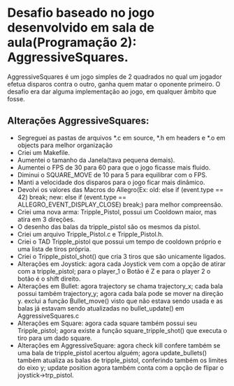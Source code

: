 # Desafio baseado no jogo desenvolvido em sala de aula(Programação 2): AggressiveSquares.

  AggressiveSquares é um jogo simples de 2 quadrados no qual um jogador efetua disparos contra o outro, ganha quem matar o oponente primeiro.
  O desafio era dar alguma implementação ao jogo, em qualquer âmbito que fosse.

## Alterações AggressiveSquares:

-   Segreguei as pastas de arquivos *.c em source, *.h em headers e *.o em objects para melhor organização
-   Criei um Makefile.
-   Aumentei o tamanho da Janela(tava pequena demais).
-   Aumentei o FPS de 30 para 60 para que o jogo ficasse mais fluido.
-   Diminui o SQUARE_MOVE de 10 para 5 para equilibrar com o FPS.
-   Manti a velocidade dos disparos para o jogo ficar mais dinâmico.
-   Devolvi os valores das Macros do Allegro(Ex: old: else if (event.type == 42) break; new: else if (event.type == ALLEGRO_EVENT_DISPLAY_CLOSE) break;) para melhor compreensão.
-   Criei uma nova arma: Tripple_Pistol, possui um Cooldown maior, mas atira em 3 direções.
-   O desenho das balas da tripple_pistol são os mesmos da pistol.
-   Criei um arquivo Tripple_Pistol.c e Tripple_Pistol.h.
-   Criei o TAD Tripple_pistol que possui um tempo de cooldown próprio e uma lista de tiros própria.
-   Criei o Tripple_pistol_shot() que cria 3 tiros que são unicamente ligados.
-   Alterações em Joystick: agora cada Joystick vem com a opção de atirar com a tripple_pistol;
                            para o player_1 o Botão é Z e para o player 2 o botão é o shift direito.
-   Alterações em Bullet: agora trajectory se chama trajectory_x;
                          cada bala possui também trajectory_y;
                          agora cada bala pode se mover na direção y.
                          exclui a função Bullet_move() visto que não estava sendo usada e as balas já estavam sendo atualizadas no bullet_update() em AggressiveSquares.c
-   Alterações em Square: agora cada square também possui seu Tripple_pistol;
                          agora existe a função square_tripple_shot() que executa o tiro para um dado square.
-   Alterações em AggressiveSquare: agora check kill confere também se uma bala de tripple_pistol acertou alguém;
                                    agora update_bullets() também atualiza as balas de tripple_pistol, conferindo também os limites do eixo y;
                                    update position agora também conta com a opção de flipar o joystick->trp_pistol.
